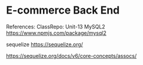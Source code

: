 # E-commerce Back End 



References: 
ClassRepo: Unit-13 
MySQL2
https://www.npmjs.com/package/mysql2

sequelize 
https://sequelize.org/

https://sequelize.org/docs/v6/core-concepts/assocs/